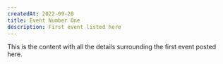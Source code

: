 ```yaml
---
createdAt: 2022-09-20
title: Event Number One
description: First event listed here
---
```


This is the content with all the details surrounding the first event posted here.